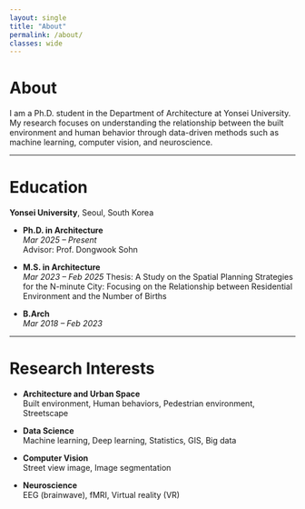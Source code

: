 ```yaml
---
layout: single
title: "About"
permalink: /about/
classes: wide
---
```



#  About

I am a Ph.D. student in the Department of Architecture at Yonsei University.  
My research focuses on understanding the relationship between the built environment and human behavior through data-driven methods such as machine learning, computer vision, and neuroscience.

---

#  Education

**Yonsei University**, Seoul, South Korea

- **Ph.D. in Architecture**  
  *Mar 2025 – Present*  
  Advisor: Prof. Dongwook Sohn

- **M.S. in Architecture**  
  *Mar 2023 – Feb 2025*
  Thesis: A Study on the Spatial Planning Strategies for the N-minute City: Focusing on the Relationship between Residential Environment and the Number of Births

- **B.Arch**  
  *Mar 2018 – Feb 2023*  

---

#  Research Interests

- **Architecture and Urban Space**  
  Built environment, Human behaviors, Pedestrian environment, Streetscape

- **Data Science**  
  Machine learning, Deep learning, Statistics, GIS, Big data

- **Computer Vision**  
  Street view image, Image segmentation

- **Neuroscience**  
  EEG (brainwave), fMRI, Virtual reality (VR)
